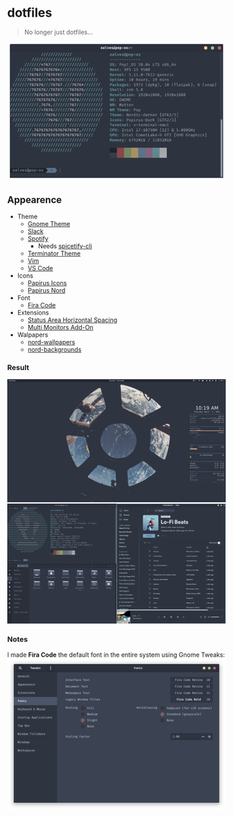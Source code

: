 # dotfiles

> No longer just dotfiles...

![neofetch](./images/neofetch.png)

## Appearence

* Theme
  * [Gnome Theme](https://github.com/EliverLara/Nordic)
  * [Slack](https://github.com/arcticicestudio/nord-slack)
  * [Spotify](https://github.com/morpheusthewhite/spicetify-themes/tree/master/Nord)
    * Needs [spicetify-cli](https://github.com/khanhas/spicetify-cli)
  * [Terminator Theme](https://github.com/arcticicestudio/nord-terminator)
  * [Vim](https://github.com/arcticicestudio/nord-vim)
  * [VS Code](https://github.com/arcticicestudio/nord-visual-studio-code)
* Icons
  * [Papirus Icons](https://github.com/PapirusDevelopmentTeam/papirus-icon-theme)
  * [Papirus Nord](https://github.com/Adapta-Projects/Papirus-Nord)
* Font
  * [Fira Code](https://github.com/tonsky/FiraCode)
* Extensions
  * [Status Area Horizontal Spacing](https://extensions.gnome.org/extension/355/status-area-horizontal-spacing/)
  * [Multi Monitors Add-On](https://extensions.gnome.org/extension/921/multi-monitors-add-on/)
* Walpapers
  * [nord-wallpapers](https://github.com/dxnst/nord-wallpapers)
  * [nord-backgrounds](https://github.com/dxnst/nord-backgrounds)

### Result

![UI](./images/screen01.png)
![Spotify,Terminator,Nautilus](./images/screen02.png)

### Notes

I made **Fira Code** the default font in the entire system using Gnome Tweaks:
![Gnome Tweaks Font](./images/fonts_tweak.png)

